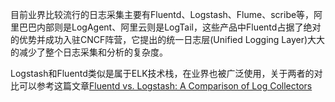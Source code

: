 

  目前业界比较流行的日志采集主要有Fluentd、Logstash、Flume、scribe等，阿里巴巴内部则是LogAgent、阿里云则是LogTail，这些产品中Fluentd占据了绝对的优势并成功入驻CNCF阵营，它提出的统一日志层(Unified Logging Layer)大大的减少了整个日志采集和分析的复杂度。

  Logstash和Fluentd类似是属于ELK技术栈，在业界也被广泛使用，关于两者的对比可以参考这篇文章[Fluentd vs. Logstash: A Comparison of Log Collectors](https://logz.io/blog/fluentd-logstash/)
